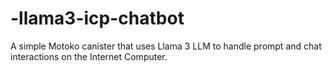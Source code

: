 # -llama3-icp-chatbot
A simple Motoko canister that uses Llama 3 LLM to handle prompt and chat interactions on the Internet Computer.
